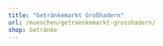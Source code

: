 ```yaml
---
title: "Getränkemarkt Großhadern"
url: /muenchen/getraenkemarkt-grosshadern/
shop: Getränke
---
```

